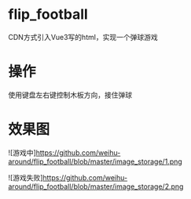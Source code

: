 # flip_football
CDN方式引入Vue3写的html，实现一个弹球游戏

# 操作
使用键盘左右键控制木板方向，接住弹球


# 效果图
![游戏中]https://github.com/weihu-around/flip_football/blob/master/image_storage/1.png

![游戏失败]https://github.com/weihu-around/flip_football/blob/master/image_storage/2.png
